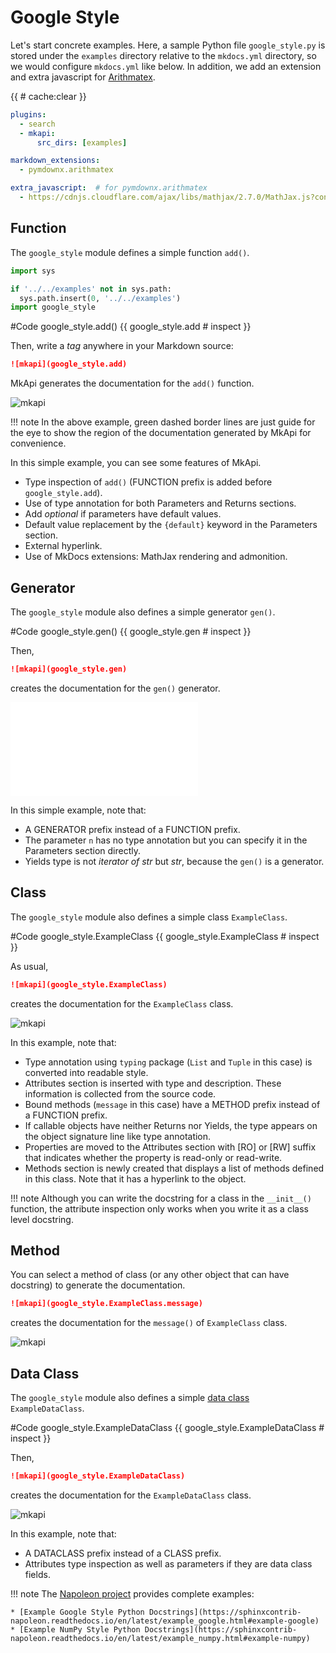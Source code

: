 # Google Style

<style type="text/css">
<!--
.mkapi-node {
  border: 2px dashed #88AA88;
}
-->
</style>

Let's start concrete examples. Here, a sample Python file `google_style.py` is stored under the `examples` directory relative to the `mkdocs.yml` directory, so we would configure `mkdocs.yml` like below. In addition, we add an extension and extra javascript for [Arithmatex](https://facelessuser.github.io/pymdown-extensions/extensions/arithmatex/).

{{ # cache:clear }}

~~~yml
plugins:
  - search
  - mkapi:
      src_dirs: [examples]

markdown_extensions:
  - pymdownx.arithmatex

extra_javascript:  # for pymdownx.arithmatex
  - https://cdnjs.cloudflare.com/ajax/libs/mathjax/2.7.0/MathJax.js?config=TeX-MML-AM_CHTML
~~~

## Function

The `google_style` module defines a simple function `add()`.

```python hide
import sys

if '../../examples' not in sys.path:
  sys.path.insert(0, '../../examples')
import google_style
```

#Code google_style.add() {{ google_style.add # inspect }}

Then, write a *tag* anywhere in your Markdown source:

~~~markdown
![mkapi](google_style.add)
~~~

MkApi generates the documentation for the `add()` function.

![mkapi](google_style.add)

!!! note
    In the above example, green dashed border lines are just guide for the eye to show the region of the documentation generated by MkApi for convenience.

In this simple example, you can see some features of MkApi.

* Type inspection of `add()` (FUNCTION prefix is added before `google_style.add`).
* Use of type annotation for both Parameters and Returns sections.
* Add *optional* if parameters have default values.
* Default value replacement by the `{default}` keyword in the Parameters section.
* External hyperlink.
* Use of MkDocs extensions: MathJax rendering and admonition.

## Generator

The `google_style` module also defines a simple generator `gen()`.

#Code google_style.gen() {{ google_style.gen # inspect }}

Then,

~~~markdown
![mkapi](google_style.gen)
~~~

creates the documentation for the `gen()` generator.

![mkapi](google_style.gen)

In this simple example, note that:

* A GENERATOR prefix instead of a FUNCTION prefix.
* The parameter `n` has no type annotation but you can specify it in the Parameters section directly.
* Yields type is not *iterator of str* but *str*, because the `gen()` is a generator.

## Class

The `google_style` module also defines a simple class `ExampleClass`.

#Code google_style.ExampleClass {{ google_style.ExampleClass # inspect }}

As usual,

~~~markdown
![mkapi](google_style.ExampleClass)
~~~

creates the documentation for the `ExampleClass` class.

![mkapi](google_style.ExampleClass)

In this example, note that:

* Type annotation using `typing` package (`List` and `Tuple` in this case) is converted into readable style.
* Attributes section is inserted with type and description. These information is collected from the source code.
* Bound methods (`message` in this case) have a METHOD prefix instead of a FUNCTION prefix.
* If callable objects have neither Returns nor Yields, the type appears on the object signature line like type annotation.
* Properties are moved to the Attributes section with [RO] or [RW] suffix that indicates whether the property is read-only or read-write.
* Methods section is newly created that displays a list of methods defined in this class. Note that it has a hyperlink to the object.

!!! note
    Although you can write the docstring for a class in the `__init__()` function, the attribute inspection only works when you write it as a class level docstring.

## Method

You can select a method of class (or any other object that can have docstring) to generate the documentation.

~~~markdown
![mkapi](google_style.ExampleClass.message)
~~~

creates the documentation for the `message()` of `ExampleClass` class.

![mkapi](google_style.ExampleClass.message)


## Data Class

The `google_style` module also defines a simple [data class](https://docs.python.org/3/library/dataclasses.html) `ExampleDataClass`.

#Code google_style.ExampleDataClass {{ google_style.ExampleDataClass # inspect }}

Then,

~~~markdown
![mkapi](google_style.ExampleDataClass)
~~~

creates the documentation for the `ExampleDataClass` class.

![mkapi](google_style.ExampleDataClass)

In this example, note that:

* A DATACLASS prefix instead of a CLASS prefix.
* Attributes type inspection as well as parameters if they are data class fields.


!!! note
    The [Napoleon project](https://sphinxcontrib-napoleon.readthedocs.io/en/latest/index.html#) provides complete examples:

    * [Example Google Style Python Docstrings](https://sphinxcontrib-napoleon.readthedocs.io/en/latest/example_google.html#example-google)
    * [Example NumPy Style Python Docstrings](https://sphinxcontrib-napoleon.readthedocs.io/en/latest/example_numpy.html#example-numpy)
